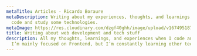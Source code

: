 ```yaml
---
metaTitle: Articles - Ricardo Boraure
metaDescription: Writing about my experiences, thoughts, and learnings when I
  code and study some technologies.
metaImage: https://res.cloudinary.com/dzgf40ghh/image/upload/v1674951877/portrait_bq1urr.jpg
title: Writing about web development and tech stuff
description: All my thoughts, learnings, and experiences when I code and study.
  I’m mainly focused on Frontend, but I’m constantly learning other technologie.
---
```

